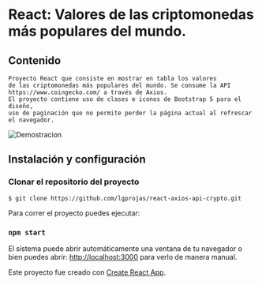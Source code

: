 # React: Valores de las criptomonedas más populares del mundo.

## Contenido
~~~
Proyecto React que consiste en mostrar en tabla los valores 
de las criptomonedas más populares del mundo. Se consume la API  
https://www.coingecko.com/ a través de Axios. 
El proyecto contiene uso de clases e iconos de Bootstrap 5 para el diseño, 
uso de paginación que no permite perder la página actual al refrescar
el navegador.
~~~

![Demostracion](api-coingecko.gif)

## **Instalación y configuración**

### Clonar el repositorio del proyecto

    $ git clone https://github.com/lgprojas/react-axios-api-crypto.git

Para correr el proyecto puedes ejecutar:

### `npm start`

El sistema puede abrir automáticamente una ventana de tu navegador o bien puedes abrir: [http://localhost:3000](http://localhost:3000) para verlo de manera manual.

Este proyecto fue creado con [Create React App](https://github.com/facebook/create-react-app).